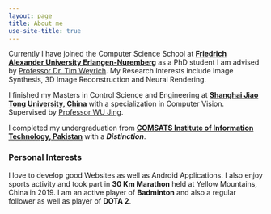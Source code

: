 ```yaml
---
layout: page
title: About me
use-site-title: true
---
```


Currently I have joined the Computer Science School at [**Friedrich Alexander University Erlangen-Nuremberg**](https://www.fau.de/) as a PhD student I am advised by [Professor Dr. Tim Weyrich](https://reality.tf.fau.de/weyrich.html). My Research Interests include Image Synthesis, 3D Image Reconstruction and Neural Rendering.

I finished my Masters in Control Science and Engineering at [**Shanghai Jiao Tong University, China**](http://en.sjtu.edu.cn/) with a specialization in Computer Vision. Supervised by [Professor WU Jing](http://automation.sjtu.edu.cn/en/ShowPeople.aspx?info_id=417&info_lb=326&flag=224). 

I completed my undergraduation from [**COMSATS Institute of Information Technology, Pakistan**](https://www.comsats.edu.pk/) with a **_Distinction_**. 

### Personal Interests
I love to develop good Websites as well as Android Applications. I also enjoy sports activity and took part in **30 Km Marathon** held at Yellow Mountains, China in 2019. I am an active player of **Badminton** and also a regular follower as well as player of **DOTA 2**.
